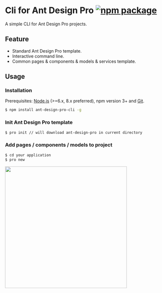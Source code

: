 # Cli for Ant Design Pro [![npm package](https://img.shields.io/npm/v/ant-design-pro-cli.svg)](https://www.npmjs.com/package/ant-design-pro-cli)

A simple CLI for Ant Design Pro projects.

## Feature

- Standard Ant Design Pro template.
- Interactive command line.
- Common pages & components & models & services template.

## Usage

### Installation

Prerequisites: [Node.js](https://nodejs.org/en/) (>=6.x, 8.x preferred), npm version 3+ and [Git](https://git-scm.com/).

```bash
$ npm install ant-design-pro-cli -g
```

### Init Ant Design Pro template

```bash
$ pro init // will download ant-design-pro in current directory
```

### Add pages / components / models to project

```bash
$ cd your application
$ pro new
```

<img width="400" src="https://user-images.githubusercontent.com/1179603/30850939-c36ce2fa-a2d9-11e7-8f69-49793bfce03a.png" />
